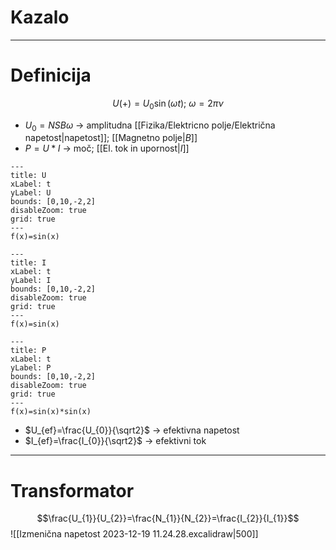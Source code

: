 # Kazalo
---
# Definicija
$$U(+)=U_{0}\sin(\omega t);\ \omega=2\pi\nu$$
- $U_{0}=NSB\omega$ -> amplitudna [[Fizika/Elektricno polje/Električna napetost|napetost]]; [[Magnetno polje|$B$]]
- $P = U*I$ -> moč; [[El. tok in upornost|$I$]]
```functionplot
---
title: U
xLabel: t
yLabel: U
bounds: [0,10,-2,2]
disableZoom: true
grid: true
---
f(x)=sin(x)
```
```functionplot
---
title: I
xLabel: t
yLabel: I
bounds: [0,10,-2,2]
disableZoom: true
grid: true
---
f(x)=sin(x)
```
```functionplot
---
title: P
xLabel: t
yLabel: P
bounds: [0,10,-2,2]
disableZoom: true
grid: true
---
f(x)=sin(x)*sin(x)
```
- $U_{ef}=\frac{U_{0}}{\sqrt2}$ -> efektivna napetost
- $I_{ef}=\frac{I_{0}}{\sqrt2}$ -> efektivni tok
--- 
# Transformator
$$\frac{U_{1}}{U_{2}}=\frac{N_{1}}{N_{2}}=\frac{I_{2}}{I_{1}}$$
![[Izmenična napetost 2023-12-19 11.24.28.excalidraw|500]]
